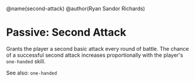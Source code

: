 @name(second-attack)
@author(Ryan Sandor Richards)

# Passive: Second Attack
Grants the player a second basic attack every round of battle. The chance of a
successful second attack increases proportionally with the player's `one-handed`
skill.

See also: `one-handed`
